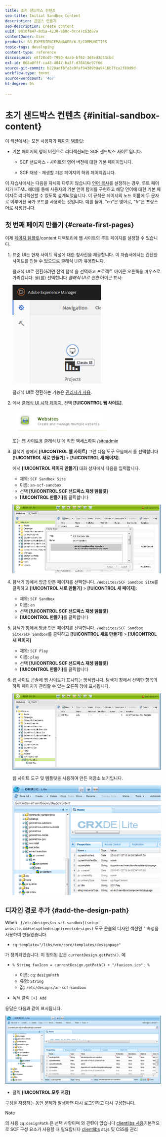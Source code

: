 ```yaml
---
title: 초기 샌드박스 컨텐츠
seo-title: Initial Sandbox Content
description: 콘텐츠 만들기
seo-description: Create content
uuid: 9810fe47-8d1a-4238-9b9c-0cc47c63d97a
contentOwner: User
products: SG_EXPERIENCEMANAGER/6.5/COMMUNITIES
topic-tags: developing
content-type: reference
discoiquuid: e8f28cd5-7950-4aab-bf62-3d4ed3d33cbd
exl-id: 068a0fff-ca48-4847-ba3f-d78416c97f6d
source-git-commit: b220adf6fa3e9faf94389b9a9416b7fca2f89d9d
workflow-type: tm+mt
source-wordcount: '467'
ht-degree: 5%

---
```


# 초기 샌드박스 컨텐츠 {#initial-sandbox-content}

이 섹션에서는 모든 사용자가 [페이지 템플릿](initial-app.md#createthepagetemplate):

* 기본 페이지의 영어 버전으로 리디렉션되는 SCF 샌드박스 사이트입니다.

   * SCF 샌드박스 - 사이트의 영어 버전에 대한 기본 페이지입니다.

   * SCF 재생 - 재생할 기본 페이지의 하위 페이지입니다.

이 자습서에서는 다음을 자세히 다루지 않습니다 [언어 복사](../../help/sites-administering/tc-prep.md)를 설정하는 경우, 루트 페이지가 HTML 헤더를 통해 사용자의 기본 언어 탐지를 구현하고 해당 언어에 대한 기본 페이지로 리디렉션할 수 있도록 설계되었습니다. 이 규칙은 페이지의 노드 이름에 두 문자로 이루어진 국가 코드를 사용하는 것입니다. 예를 들어, &quot;en&quot;은 영어로, &quot;fr&quot;은 프랑스어로 사용됩니다.

## 첫 번째 페이지 만들기 {#create-first-pages}

이제 [페이지 템플릿](initial-app.md#createthepagetemplate)/content 디렉토리에 웹 사이트의 루트 페이지를 설정할 수 있습니다.

1. 표준 UI는 현재 사이트 작성에 대한 청사진을 제공합니다. 이 자습서에서는 간단한 사이트를 만들 수 있으므로 클래식 UI가 유용합니다.

   클래식 UI로 전환하려면 전역 탐색 을 선택하고 프로젝트 아이콘 오른쪽을 마우스로 가리킵니다. 을(를) 선택합니다 *클래식 UI로 전환* 아이콘 표시:

   ![클래식 ui](assets/classic-ui.png)

   클래식 UI로 전환하는 기능은 [관리자가 사용](../../help/sites-administering/enable-classic-ui.md).

1. 에서 [클래식 UI 시작 페이지](http://localhost:4502/welcome.html), 선택 **[!UICONTROL 웹 사이트]**.

   ![classic-ui-website](assets/classic-ui-website.png)

   또는 웹 사이트용 클래식 UI에 직접 액세스하여 [/siteadmin](http://localhost:4502/siteadmin)

1. 탐색기 창에서 **[!UICONTROL 웹 사이트]** 그런 다음 도구 모음에서 를 선택합니다 **[!UICONTROL 새로 만들기]** > **[!UICONTROL 새 페이지]**.

   에서 **[!UICONTROL 페이지 만들기]** 대화 상자에서 다음을 입력합니다.

   * 제목: `SCF Sandbox Site`
   * 이름: `an-scf-sandbox`
   * 선택 **[!UICONTROL SCF 샌드박스 재생 템플릿]**
   * **[!UICONTROL 만들기]**&#x200B;를 클릭합니다

   ![classic-ui-create-page](assets/classic-ui-create-page.png)

1. 탐색기 창에서 방금 만든 페이지를 선택합니다. `/Websites/SCF Sandbox Site`를 클릭하고 **[!UICONTROL 새로 만들기]** > **[!UICONTROL 새 페이지]**:

   * 제목: `SCF Sandbox`
   * 이름: `en`
   * 선택 **[!UICONTROL SCF 샌드박스 재생 템플릿]**
   * **[!UICONTROL 만들기]**&#x200B;를 클릭합니다

1. 탐색기 창에서 방금 만든 페이지를 선택합니다. `/Websites/SCF Sandbox Site/SCF Sandbox`를 클릭하고 **[!UICONTROL 새로 만들기]** > **[!UICONTROL 새 페이지]**

   * 제목: `SCF Play`
   * 이름: `play`
   * 선택 **[!UICONTROL SCF 샌드박스 재생 템플릿]**
   * **[!UICONTROL 만들기]**&#x200B;를 클릭합니다

1. 웹 사이트 콘솔에 웹 사이트가 표시되는 방식입니다. 탐색기 창에서 선택한 항목의 하위 페이지가 관리할 수 있는 오른쪽 창에 표시됩니다.

   ![classic-ui-website-page](assets/classic-ui-website-page.png)

   웹 사이트 도구 및 템플릿을 사용하여 만든 저장소 보기입니다.

   ![classic-ui-repository-view](assets/classic-ui-repository-view.png)

## 디자인 경로 추가 {#add-the-design-path}

When ` [/etc/designs/an-scf-sandbox](setup-website.md#setupthedesigntreeetcdesigns)` 도구 콘솔의 디자인 섹션인 &quot; 속성을 사용하여 만들었습니다.

* `cq:template="/libs/wcm/core/templates/designpage"`

가 정의되었습니다. 이 정의된 값은 `currentDesign.getPath()`. 예

* `% String favIcon = currentDesign.getPath() + "/favicon.ico"; %`


   * 이름: `cq:designPath`
   * 유형: `String`
   * 값: `/etc/designs/an-scf-sandbox`

* 녹색 클릭 `[+] Add`

응답은 다음과 같이 표시됩니다.

![classic-ui-repository-path](assets/classic-ui-repository-path.png)

* 클릭 **[!UICONTROL 모두 저장]**

구성을 저장하는 동안 문제가 발생하면 다시 로그인하고 다시 구성합니다.

>[!NOTE]
>
>의 사용 `cq:designPath` 은 선택 사항이며 와 관련이 없습니다 [clientlibs 사용](develop-app.md#includeclientlibsintemplate)기본적으로 SCF 구성 요소가 사용할 때 필요합니다 [clientlibs](client-customize.md#clientlibs-for-scf) at.js 및 CSS를 관리

